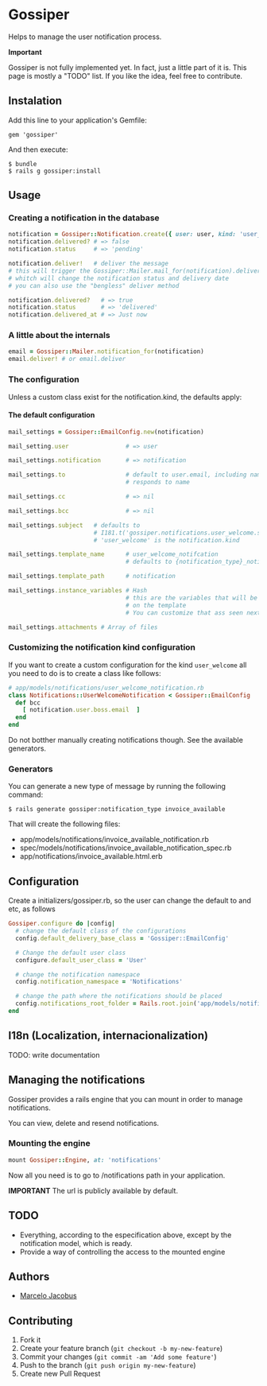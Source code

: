 # Gossiper

Helps to manage the user notification process.

**Important**

Gossiper is not fully implemented yet. In fact, just a little part of it is. This page is mostly a "TODO" list. If you like the idea, feel free to contribute.

## Instalation

Add this line to your application's Gemfile:

    gem 'gossiper'

And then execute:

    $ bundle
    $ rails g gossiper:install

## Usage

### Creating a notification in the database

```ruby
notification = Gossiper::Notification.create({ user: user, kind: 'user_welcome'  })
notification.delivered? # => false
notification.status     # => 'pending'

notification.deliver!   # deliver the message
# this will trigger the Gossiper::Mailer.mail_for(notification).deliver!
# whitch will change the notification status and delivery date
# you can also use the "bengless" deliver method

notification.delivered?   # => true
notification.status       # => 'delivered'
notification.delivered_at # => Just now
```

### A little about the internals

```ruby
email = Gossiper::Mailer.notification_for(notification)
email.deliver! # or email.deliver
```

### The configuration
Unless a custom class exist for the notification.kind, the defaults apply:

#### The default configuration

```ruby
mail_settings = Gossiper::EmailConfig.new(notification)

mail_setting.user                # => user

mail_settings.notification       # => notification

mail_settings.to                 # default to user.email, including name, if user
                                 # responds to name

mail_settings.cc                 # => nil

mail_settings.bcc                # => nil

mail_settings.subject   # defaults to
                        # I181.t('gossiper.notifications.user_welcome.subject')
                        # 'user_welcome' is the notification.kind

mail_settings.template_name      # user_welcome_notifcation
                                 # defaults to {notification_type}_notification

mail_settings.template_path      # notification

mail_settings.instance_variables # Hash
                                 # this are the variables that will be available
                                 # on the template
                                 # You can customize that ass seen next

mail_settings.attachments # Array of files
```

### Customizing the notification kind configuration

If you want to create a custom configuration for the kind ```user_welcome``` all you need to do is
to create a class like follows:

```ruby
# app/models/notifications/user_welcome_notification.rb
class Notifications::UserWelcomeNotification < Gossiper::EmailConfig
  def bcc
    [ notification.user.boss.email  ]
  end
end
```

Do not botther manually creating notifications though. See the available generators.

### Generators
You can generate a new type of message by running the following command:

    $ rails generate gossiper:notification_type invoice_available

That will create the following files:

- app/models/notifications/invoice_available_notification.rb
- spec/models/notifications/invoice_available_notification_spec.rb
- app/notifications/invoice_available.html.erb


## Configuration

Create a  initializers/gossiper.rb, so the user can change the default to and etc, as follows

```ruby
Gossiper.configure do |config|
  # change the default class of the configurations
  config.default_delivery_base_class = 'Gossiper::EmailConfig'

  # Change the default user class
  configure.default_user_class = 'User'

  # change the notification namespace
  config.notification_namespace = 'Notifications'

  # change the path where the notifications should be placed
  config.notifications_root_folder = Rails.root.join('app/models/notifications')
end
```

## I18n (Localization, internacionalization)
TODO: write documentation


## Managing the notifications

Gossiper provides a rails engine that you can mount in order to manage notifications.

You can view, delete and resend notifications.

### Mounting the engine
```ruby
mount Gossiper::Engine, at: 'notifications'
```

Now all you need is to go to /notifications path in your application.

**IMPORTANT**
The url is publicly available by default.

## TODO
- Everything, according to the especification above, except by the notification model, which is ready.
- Provide a way of controlling the access to the mounted engine

## Authors
- [Marcelo Jacobus](https://github.com/mjacobus)

## Contributing

1. Fork it
2. Create your feature branch (`git checkout -b my-new-feature`)
3. Commit your changes (`git commit -am 'Add some feature'`)
4. Push to the branch (`git push origin my-new-feature`)
5. Create new Pull Request
